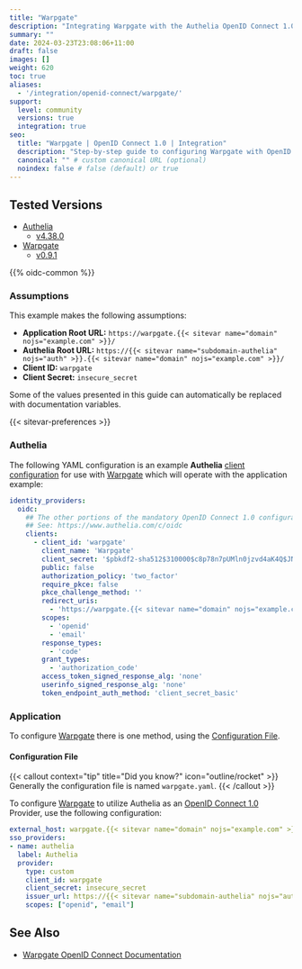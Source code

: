 ```yaml
---
title: "Warpgate"
description: "Integrating Warpgate with the Authelia OpenID Connect 1.0 Provider."
summary: ""
date: 2024-03-23T23:08:06+11:00
draft: false
images: []
weight: 620
toc: true
aliases:
  - '/integration/openid-connect/warpgate/'
support:
  level: community
  versions: true
  integration: true
seo:
  title: "Warpgate | OpenID Connect 1.0 | Integration"
  description: "Step-by-step guide to configuring Warpgate with OpenID Connect 1.0 for secure SSO. Enhance your login flow using Authelia’s modern identity management."
  canonical: "" # custom canonical URL (optional)
  noindex: false # false (default) or true
---
```


## Tested Versions

- [Authelia]
  - [v4.38.0](https://github.com/authelia/authelia/releases/tag/v4.38.0)
- [Warpgate]
  - [v0.9.1](https://github.com/warp-tech/warpgate/releases/tag/v0.9.1)

{{% oidc-common %}}

### Assumptions

This example makes the following assumptions:

- __Application Root URL:__ `https://warpgate.{{< sitevar name="domain" nojs="example.com" >}}/`
- __Authelia Root URL:__ `https://{{< sitevar name="subdomain-authelia" nojs="auth" >}}.{{< sitevar name="domain" nojs="example.com" >}}/`
- __Client ID:__ `warpgate`
- __Client Secret:__ `insecure_secret`

Some of the values presented in this guide can automatically be replaced with documentation variables.

{{< sitevar-preferences >}}

### Authelia

The following YAML configuration is an example __Authelia__ [client configuration] for use with [Warpgate]
which will operate with the application example:

```yaml {title="configuration.yml"}
identity_providers:
  oidc:
    ## The other portions of the mandatory OpenID Connect 1.0 configuration go here.
    ## See: https://www.authelia.com/c/oidc
    clients:
      - client_id: 'warpgate'
        client_name: 'Warpgate'
        client_secret: '$pbkdf2-sha512$310000$c8p78n7pUMln0jzvd4aK4Q$JNRBzwAo0ek5qKn50cFzzvE9RXV88h1wJn5KGiHrD0YKtZaR/nCb2CJPOsKaPK0hjf.9yHxzQGZziziccp6Yng'  # The digest of 'insecure_secret'.
        public: false
        authorization_policy: 'two_factor'
        require_pkce: false
        pkce_challenge_method: ''
        redirect_uris:
          - 'https://warpgate.{{< sitevar name="domain" nojs="example.com" >}}/@warpgate/api/sso/return'
        scopes:
          - 'openid'
          - 'email'
        response_types:
          - 'code'
        grant_types:
          - 'authorization_code'
        access_token_signed_response_alg: 'none'
        userinfo_signed_response_alg: 'none'
        token_endpoint_auth_method: 'client_secret_basic'
```

### Application

To configure [Warpgate] there is one method, using the [Configuration File](#configuration-file).

#### Configuration File

{{< callout context="tip" title="Did you know?" icon="outline/rocket" >}}
Generally the configuration file is named `warpgate.yaml`.
{{< /callout >}}

To configure [Warpgate] to utilize Authelia as an [OpenID Connect 1.0] Provider, use the following configuration:

```yaml {title="warpgate.yaml"}
external_host: warpgate.{{< sitevar name="domain" nojs="example.com" >}}
sso_providers:
- name: authelia
  label: Authelia
  provider:
    type: custom
    client_id: warpgate
    client_secret: insecure_secret
    issuer_url: https://{{< sitevar name="subdomain-authelia" nojs="auth" >}}.{{< sitevar name="domain" nojs="example.com" >}}
    scopes: ["openid", "email"]
```

## See Also

- [Warpgate OpenID Connect Documentation](https://github.com/warp-tech/warpgate/wiki/SSO-Authentication)

[Authelia]: https://www.authelia.com
[Warpgate]: https://github.com/warp-tech/warpgate
[OpenID Connect 1.0]: ../../introduction.md
[client configuration]: ../../../../configuration/identity-providers/openid-connect/clients.md
